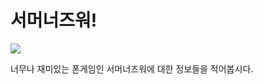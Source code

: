 # 서머너즈워!
<img src="http://www.adweek.com/socialtimes/wp-content/uploads/sites/2/2014/06/summoners-war-650.png">


너무나 재미있는 폰게임인 서머너즈워에 대한 정보들을 적어봅시다.
